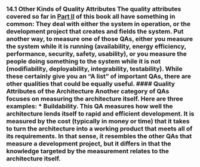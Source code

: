 ### 14.1 Other Kinds of Quality Attributes The quality attributes covered so far in [Part II](part02.xhtml#part02) of this book all have something in common: They deal with either the system in operation, or the development project that creates and fields the system. Put another way, to measure one of those QAs, either you measure the system while it is running (availability, energy efficiency, performance, security, safety, usability), or you measure the people doing something to the system while it is not (modifiability, deployability, integrability, testability). While these certainly give you an “A list” of important QAs, there are other qualities that could be equally useful. #### Quality Attributes of the Architecture Another category of QAs focuses on measuring the architecture itself. Here are three examples: *  Buildability. This QA measures how well the architecture lends itself to rapid and efficient development. It is measured by the cost (typically in money or time) that it takes to turn the architecture into a working product that meets all of its requirements. In that sense, it resembles the other QAs that measure a development project, but it differs in that the knowledge targeted by the measurement relates to the architecture itself.